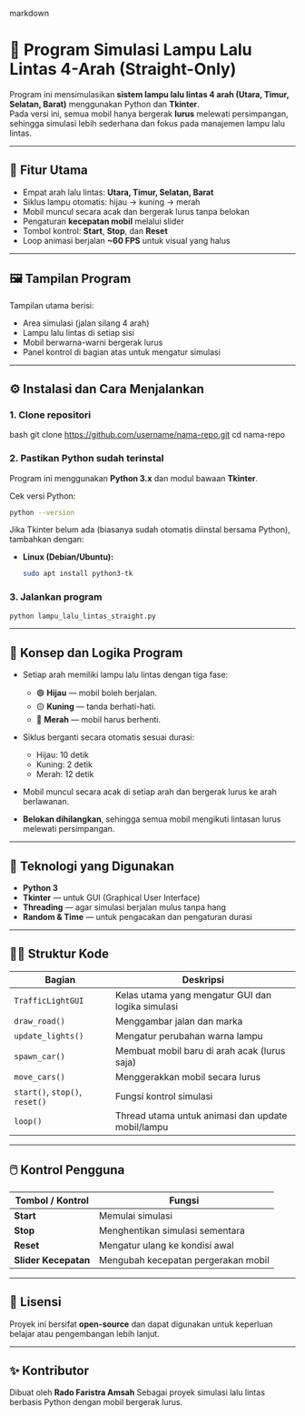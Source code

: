 
markdown
# 🚦 Program Simulasi Lampu Lalu Lintas 4-Arah (Straight-Only)

Program ini mensimulasikan **sistem lampu lalu lintas 4 arah (Utara, Timur, Selatan, Barat)** menggunakan Python dan **Tkinter**.  
Pada versi ini, semua mobil hanya bergerak **lurus** melewati persimpangan, sehingga simulasi lebih sederhana dan fokus pada manajemen lampu lalu lintas.

---

## 🧩 Fitur Utama
- Empat arah lalu lintas: **Utara, Timur, Selatan, Barat**
- Siklus lampu otomatis: hijau → kuning → merah
- Mobil muncul secara acak dan bergerak lurus tanpa belokan
- Pengaturan **kecepatan mobil** melalui slider
- Tombol kontrol: **Start**, **Stop**, dan **Reset**
- Loop animasi berjalan **~60 FPS** untuk visual yang halus

---

## 🖼️ Tampilan Program
Tampilan utama berisi:
- Area simulasi (jalan silang 4 arah)
- Lampu lalu lintas di setiap sisi
- Mobil berwarna-warni bergerak lurus
- Panel kontrol di bagian atas untuk mengatur simulasi

---

## ⚙️ Instalasi dan Cara Menjalankan

### 1. Clone repositori
bash
git clone https://github.com/username/nama-repo.git
cd nama-repo


### 2. Pastikan Python sudah terinstal

Program ini menggunakan **Python 3.x** dan modul bawaan **Tkinter**.

Cek versi Python:

```bash
python --version
```

Jika Tkinter belum ada (biasanya sudah otomatis diinstal bersama Python), tambahkan dengan:

* **Linux (Debian/Ubuntu):**

  ```bash
  sudo apt install python3-tk
  ```

### 3. Jalankan program

```bash
python lampu_lalu_lintas_straight.py
```

---

## 🧠 Konsep dan Logika Program

* Setiap arah memiliki lampu lalu lintas dengan tiga fase:

  * 🟢 **Hijau** — mobil boleh berjalan.
  * 🟡 **Kuning** — tanda berhati-hati.
  * 🔴 **Merah** — mobil harus berhenti.
* Siklus berganti secara otomatis sesuai durasi:

  * Hijau: 10 detik
  * Kuning: 2 detik
  * Merah: 12 detik
* Mobil muncul secara acak di setiap arah dan bergerak lurus ke arah berlawanan.
* **Belokan dihilangkan**, sehingga semua mobil mengikuti lintasan lurus melewati persimpangan.

---

## 🧰 Teknologi yang Digunakan

* **Python 3**
* **Tkinter** — untuk GUI (Graphical User Interface)
* **Threading** — agar simulasi berjalan mulus tanpa hang
* **Random & Time** — untuk pengacakan dan pengaturan durasi

---

## 🧑‍💻 Struktur Kode

| Bagian                         | Deskripsi                                         |
| ------------------------------ | ------------------------------------------------- |
| `TrafficLightGUI`              | Kelas utama yang mengatur GUI dan logika simulasi |
| `draw_road()`                  | Menggambar jalan dan marka                        |
| `update_lights()`              | Mengatur perubahan warna lampu                    |
| `spawn_car()`                  | Membuat mobil baru di arah acak (lurus saja)      |
| `move_cars()`                  | Menggerakkan mobil secara lurus                   |
| `start()`, `stop()`, `reset()` | Fungsi kontrol simulasi                           |
| `loop()`                       | Thread utama untuk animasi dan update mobil/lampu |

---

## 🖱️ Kontrol Pengguna

| Tombol / Kontrol     | Fungsi                              |
| -------------------- | ----------------------------------- |
| **Start**            | Memulai simulasi                    |
| **Stop**             | Menghentikan simulasi sementara     |
| **Reset**            | Mengatur ulang ke kondisi awal      |
| **Slider Kecepatan** | Mengubah kecepatan pergerakan mobil |

---

## 📜 Lisensi

Proyek ini bersifat **open-source** dan dapat digunakan untuk keperluan belajar atau pengembangan lebih lanjut.

---

## ✨ Kontributor

Dibuat oleh **Rado Faristra Amsah**
Sebagai proyek simulasi lalu lintas berbasis Python dengan mobil bergerak lurus.

```

